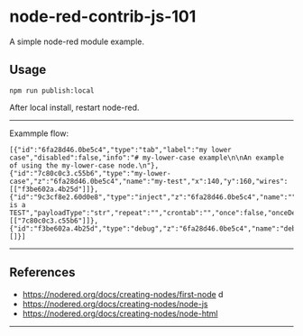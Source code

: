 # node-red-contrib-js-101

A simple node-red module example.

## Usage

```
npm run publish:local
```

After local install, restart node-red.

* * *

Exammple flow:

```
[{"id":"6fa28d46.0be5c4","type":"tab","label":"my lower case","disabled":false,"info":"# my-lower-case example\n\nAn example of using the my-lower-case node.\n"},{"id":"7c80c0c3.c55b6","type":"my-lower-case","z":"6fa28d46.0be5c4","name":"my-test","x":140,"y":160,"wires":[["f3be602a.4b25d"]]},{"id":"9c3cf8e2.60d0e8","type":"inject","z":"6fa28d46.0be5c4","name":"","topic":"","payload":"This is a TEST","payloadType":"str","repeat":"","crontab":"","once":false,"onceDelay":0.1,"x":130,"y":80,"wires":[["7c80c0c3.c55b6"]]},{"id":"f3be602a.4b25d","type":"debug","z":"6fa28d46.0be5c4","name":"debug","active":true,"tosidebar":true,"console":false,"tostatus":false,"complete":"payload","x":310,"y":160,"wires":[]}]
```

* * *

## References

* https://nodered.org/docs/creating-nodes/first-node d
* https://nodered.org/docs/creating-nodes/node-js
* https://nodered.org/docs/creating-nodes/node-html

* * *

